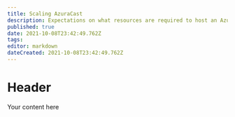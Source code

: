 ```yaml
---
title: Scaling AzuraCast
description: Expectations on what resources are required to host an AzuraCast instance, and tips on how to scale up as your station grows.
published: true
date: 2021-10-08T23:42:49.762Z
tags: 
editor: markdown
dateCreated: 2021-10-08T23:42:49.762Z
---
```


# Header
Your content here